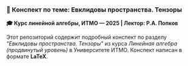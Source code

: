 ### 📘 Конспект по теме: Евклидовы пространства. Тензоры  
**🎓 Курс линейной алгебры, ИТМО — 2025 | Лектор: Р.А. Попков**

Этот репозиторий содержит подробный конспект по разделу *"Евклидовы пространства. Тензоры"* из курса *Линейная алгебра (продвинутый уровень)* в Университете ИТМО. Конспект написан в формате **LaTeX**.
